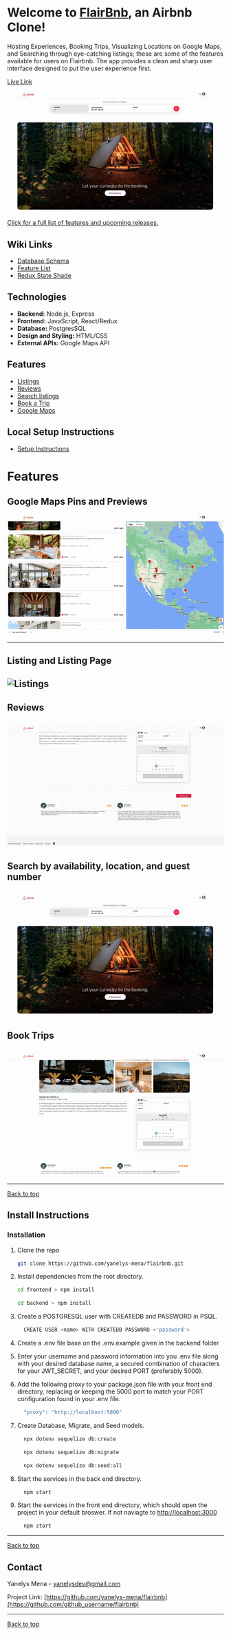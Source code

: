 <div id="top"></div>

<a id="top"></a>
# Welcome to [FlairBnb](https://pinterest-clone-aa.herokuapp.com/), an Airbnb Clone!

Hosting Experiences, Booking Trips, Visualizing Locations on Google Maps, and Searching through eye-catching listings; these are some of the features available for users on Flairbnb. The app provides a clean and sharp user interface designed to put the user experience first. 

[Live Link](https://flairbnb-yanelys-47aed5eebf21.herokuapp.com/)

![search](./frontend/public/gifs/flair_search-high.gif)

[Click for a full list of features and upcoming releases.](#features)


## Wiki Links

 - [Database Schema](https://github.com/yanelys-mena/flairbnb/wiki/Wireframes-and-Front-End-Routes)
 - [Feature List](https://github.com/yanelys-mena/flairbnb/wiki/MVP-Feature-List)
- [Redux State Shade](https://github.com/yanelys-mena/pinterest-clone/wiki/Redux-State-Shape)

## Technologies

 - **Backend:** Node.js, Express
 - **Frontend:** JavaScript, React/Redux
 - **Database:** PostgresSQL
 - **Design and Styling:** HTML/CSS
 - **External APIs:** Google Maps API


<a id="features"></a>
## Features
* [Listings](#listings)
* [Reviews](#reviews)
* [Search listings](#search)
* [Book a Trip](#bookings)
* [Google Maps](#maps)


## Local Setup Instructions
* [Setup Instructions](#instructions)


# Features

<a id="google_maps"></a>
 ## Google Maps Pins and Previews 
![Google Maps](./frontend/public/gifs/google_maps-high.gif)

-----------------------------

<a id="listings"></a>
## Listing and Listing Page
![Listings](./frontend/public/gifs/listings_page-high.gif)
-----------------------------

<a id="reviews"></a>
## Reviews
![Reviews](./frontend/public/gifs/reviews-high.gif)
-----------------------------

<a id="search"></a>
##  Search by availability, location, and guest number
![search](./frontend/public/gifs/flair_search-high.gif)
-----------------------------

<a id="bookings"></a>
## Book Trips
![bookings](./frontend/public/gifs/book-high.gif)
-----------------------------


-----------------------------
 [Back to top](#top)

<a id="instructions"></a>
## Install Instructions

### Installation

1. Clone the repo
   ```sh
   git clone https://github.com/yanelys-mena/flairbnb.git
   ```

2. Install dependencies from the root directory.
    ```sh
    cd frontend > npm install
    ```
    ```sh
    cd backend > npm install
    ```

3. Create a POSTGRESQL user with CREATEDB and PASSWORD in PSQL.
    ```sh
      CREATE USER <name> WITH CREATEDB PASSWORD <'password'>
    ```

4. Create a .env file base on the .env.example given in the backend folder

5. Enter your username and password information into you .env file along with your desired database name, a secured combination of characters for your JWT_SECRET, and your desired PORT (preferably 5000).

6. Add the following proxy to your package.json file with your front end directory, replacing or keeping the 5000 port to match your PORT configuration found in your .env file.
    ```sh
      "proxy": "http://localhost:5000"
    ```

7. Create Database, Migrate, and Seed models.
    ```sh
      npx dotenv sequelize db:create
    ```
    ```sh
      npx dotenv sequelize db:migrate
    ```
    ```sh
      npx dotenv sequelize db:seed:all
    ```
8. Start the services in the back end directory.
    ```sh
      npm start
    ```
9. Start the services in the front end directory, which should open the project in your default broswer. If not naviagte to <a href="http://localhost:3000">http://localhost:3000</a>
    ```sh
      npm start
    ```


---------------------
 [Back to top](#top)


<!-- CONTACT -->
## Contact

Yanelys Mena - yanelysdev@gmail.com

Project Link: [https://github.com/yanelys-mena/flairbnb](https://github.com/github_username/flairbnb)

---------------------
 [Back to top](#top)


